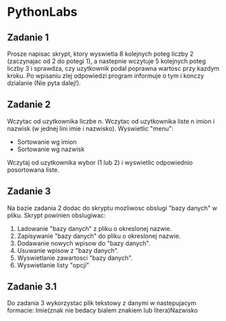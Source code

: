 # PythonLabs

## Zadanie 1
Prosze napisac skrypt, ktory wyswietla 8 kolejnych poteg liczby 2 (zaczynajac
od 2 do potegi 1), a nastepnie wczytuje 5 kolejnych poteg liczby 3 i sprawdza,
czy uzytkownik podal poprawna wartosc przy kazdym kroku. Po wpisaniu zlej
odpowiedzi program informuje o tym i konczy dzialanie (Nie pyta dalej!).

## Zadanie 2

Wczytac od uzytkownika liczbe n. Wczytac od uzytkownika liste n imion i nazwisk (w jednej lini imie i nazwisko).
Wyswietlic "menu":
- Sortowanie wg imion
- Sortowanie wg nazwisk

Wczytaj od uzytkownika wybor (1 lub 2) i wyswietlic odpowiednio posortowana
liste.

## Zadanie 3

Na bazie zadania 2 dodac do skryptu mozliwosc obslugi "bazy danych" w pliku.
Skrypt powinien obslugiwac:
1) Ladowanie "bazy danych" z pliku o okreslonej nazwie.
2) Zapisywanie "bazy danych" do pliku o okreslonej nazwie.
3) Dodawanie nowych wpisow do "bazy danych".
4) Usuwanie wpisow z "bazy danych".
5) Wyswietlanie zawartosci "bazy danych".
6) Wyswietlanie listy "opcji"

## Zadanie 3.1

Do zadania 3 wykorzystac plik tekstowy z danymi w nastepujacym formacie:
Imie(znak nie bedacy bialem znakiem lub litera)Nazwisko
